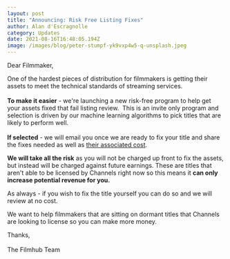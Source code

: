 ```yaml
---
layout: post
title: "Announcing: Risk Free Listing Fixes"
author: Alan d'Escragnolle
category: Updates
date: 2021-08-16T16:48:05.194Z
image: /images/blog/peter-stumpf-yk9vxp4w5-q-unsplash.jpeg
---
```

Dear ​Filmmaker,

One of the hardest pieces of distribution for filmmakers is getting their assets to meet the technical standards of streaming services.\
\
**To make it easier** - we're launching a new risk-free program to help get your assets fixed that fail listing review.  This is an invite only program and selection is driven by our machine learning algorithms to pick titles that are likely to perform well.\
\
**If selected** - we will email you once we are ready to fix your title and share the fixes needed as well as [their associated cost](http://help.filmhub.com/en/articles/5006174-paid-services-from-filmhub).

**We will take all the risk** as you will not be charged up front to fix the assets, but instead will be charged against future earnings. These are titles that aren't able to be licensed by Channels right now so this means it **can only increase potential revenue for you.** 

As always - if you wish to fix the title yourself you can do so and we will review at no cost.

We want to help filmmakers that are sitting on dormant titles that Channels are looking to license so you can make more money.

Thanks,\
\
The Filmhub Team